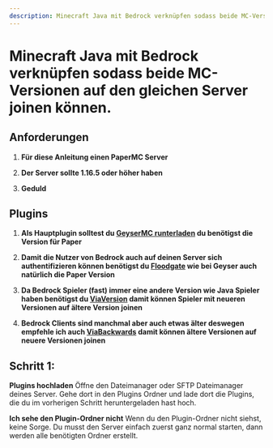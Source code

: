 ```yaml
---
description: Minecraft Java mit Bedrock verknüpfen sodass beide MC-Versionen auf den gleichen Server joinen können.
---
```


# Minecraft Java mit Bedrock verknüpfen sodass beide MC-Versionen auf den gleichen Server joinen können.

## Anforderungen

1. <b>Für diese Anleitung einen PaperMC Server</b>

2. <b>Der Server sollte 1.16.5 oder höher haben</b>

3. <b>Geduld</b>

## Plugins

1. <b>Als Hauptplugin solltest du [GeyserMC runterladen](https://geysermc.org/download?project=geyser) du benötigst die Version für Paper</b>

2. <b>Damit die Nutzer von Bedrock auch auf deinen Server sich authentifizieren können benötigst du [Floodgate](https://geysermc.org/download?project=floodgate) wie bei Geyser auch natürlich die Paper Version</b>

3. <b>Da Bedrock Spieler (fast) immer eine andere Version wie Java Spieler haben benötigst du [ViaVersion](https://www.spigotmc.org/resources/viaversion.19254/) damit können Spieler mit neueren Versionen auf ältere Version joinen</b>

4. <b>Bedrock Clients sind manchmal aber auch etwas älter deswegen empfehle ich auch [ViaBackwards](https://www.spigotmc.org/resources/viabackwards.27448/) damit können ältere Versionen auf neuere Versionen joinen</b>

## Schritt 1:

  <b>Plugins hochladen</b>
    Öffne den Dateimanager oder SFTP Dateimanager deines Server.
    Gehe dort in den Plugins Ordner und lade dort die Plugins,
    die du im vorherigen Schritt heruntergeladen hast hoch.

  <b>Ich sehe den Plugin-Ordner nicht</b>
    Wenn du den Plugin-Ordner nicht siehst, keine Sorge.
    Du musst den Server einfach zuerst ganz normal starten,
    dann werden alle benötigten Ordner erstellt.


